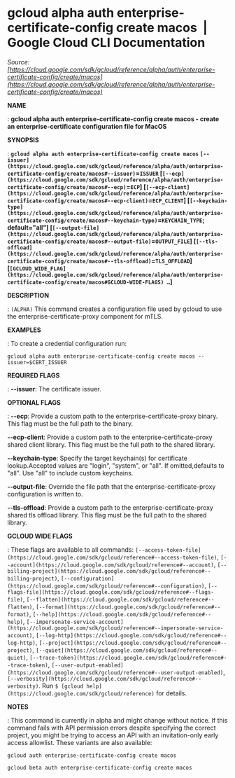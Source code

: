 # gcloud alpha auth enterprise-certificate-config create macos  |  Google Cloud CLI Documentation

*Source: [https://cloud.google.com/sdk/gcloud/reference/alpha/auth/enterprise-certificate-config/create/macos](https://cloud.google.com/sdk/gcloud/reference/alpha/auth/enterprise-certificate-config/create/macos)*

**NAME**

: **gcloud alpha auth enterprise-certificate-config create macos - create an enterprise-certificate configuration file for MacOS**

**SYNOPSIS**

: **`gcloud alpha auth enterprise-certificate-config create macos` `[--issuer](https://cloud.google.com/sdk/gcloud/reference/alpha/auth/enterprise-certificate-config/create/macos#--issuer)`=`ISSUER` [`[--ecp](https://cloud.google.com/sdk/gcloud/reference/alpha/auth/enterprise-certificate-config/create/macos#--ecp)`=`ECP`] [`[--ecp-client](https://cloud.google.com/sdk/gcloud/reference/alpha/auth/enterprise-certificate-config/create/macos#--ecp-client)`=`ECP_CLIENT`] [`[--keychain-type](https://cloud.google.com/sdk/gcloud/reference/alpha/auth/enterprise-certificate-config/create/macos#--keychain-type)`=`KEYCHAIN_TYPE`; default="all"] [`[--output-file](https://cloud.google.com/sdk/gcloud/reference/alpha/auth/enterprise-certificate-config/create/macos#--output-file)`=`OUTPUT_FILE`] [`[--tls-offload](https://cloud.google.com/sdk/gcloud/reference/alpha/auth/enterprise-certificate-config/create/macos#--tls-offload)`=`TLS_OFFLOAD`] [`[GCLOUD_WIDE_FLAG](https://cloud.google.com/sdk/gcloud/reference/alpha/auth/enterprise-certificate-config/create/macos#GCLOUD-WIDE-FLAGS) …`]**

**DESCRIPTION**

: `(ALPHA)` This command creates a configuration file used by gcloud to
use the enterprise-certificate-proxy component for mTLS.

**EXAMPLES**

: To create a credential configuration run:

```
gcloud alpha auth enterprise-certificate-config create macos --issuer=$CERT_ISSUER
```

**REQUIRED FLAGS**

: **--issuer**:
The certificate issuer.

**OPTIONAL FLAGS**

: **--ecp**:
Provide a custom path to the enterprise-certificate-proxy binary. This flag must
be the full path to the binary.

**--ecp-client**:
Provide a custom path to the enterprise-certificate-proxy shared client library.
This flag must be the full path to the shared library.

**--keychain-type**:
Specify the target keychain(s) for certificate lookup.Accepted values are
"login", "system", or "all". If omitted,defaults to "all". Use "all" to include
custom keychains.

**--output-file**:
Override the file path that the enterprise-certificate-proxy configuration is
written to.

**--tls-offload**:
Provide a custom path to the enterprise-certificate-proxy shared tls offload
library. This flag must be the full path to the shared library.

**GCLOUD WIDE FLAGS**

: These flags are available to all commands: `[--access-token-file](https://cloud.google.com/sdk/gcloud/reference#--access-token-file)`,
`[--account](https://cloud.google.com/sdk/gcloud/reference#--account)`, `[--billing-project](https://cloud.google.com/sdk/gcloud/reference#--billing-project)`,
`[--configuration](https://cloud.google.com/sdk/gcloud/reference#--configuration)`,
`[--flags-file](https://cloud.google.com/sdk/gcloud/reference#--flags-file)`,
`[--flatten](https://cloud.google.com/sdk/gcloud/reference#--flatten)`, `[--format](https://cloud.google.com/sdk/gcloud/reference#--format)`, `[--help](https://cloud.google.com/sdk/gcloud/reference#--help)`, `[--impersonate-service-account](https://cloud.google.com/sdk/gcloud/reference#--impersonate-service-account)`,
`[--log-http](https://cloud.google.com/sdk/gcloud/reference#--log-http)`,
`[--project](https://cloud.google.com/sdk/gcloud/reference#--project)`, `[--quiet](https://cloud.google.com/sdk/gcloud/reference#--quiet)`, `[--trace-token](https://cloud.google.com/sdk/gcloud/reference#--trace-token)`, `[--user-output-enabled](https://cloud.google.com/sdk/gcloud/reference#--user-output-enabled)`,
`[--verbosity](https://cloud.google.com/sdk/gcloud/reference#--verbosity)`.
Run `$ [gcloud help](https://cloud.google.com/sdk/gcloud/reference)` for details.

**NOTES**

: This command is currently in alpha and might change without notice. If this
command fails with API permission errors despite specifying the correct project,
you might be trying to access an API with an invitation-only early access
allowlist. These variants are also available:

```
gcloud auth enterprise-certificate-config create macos
```

```
gcloud beta auth enterprise-certificate-config create macos
```